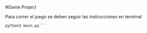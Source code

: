 #Game Project

Para correr el juego se deben seguir las instrucciones en terminal

```cd game
python3 main.py```